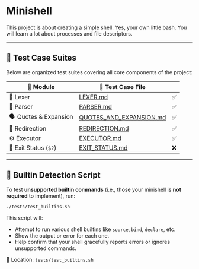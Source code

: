 # Minishell
This project is about creating a simple shell. Yes, your own little bash. You will learn a lot about processes and file descriptors.

---

## 🧪 Test Case Suites

Below are organized test suites covering all core components of the project:

| 🧩 Module                | 🔗 Test Case File |    |
|-------------------------|------------------|-----|
| 🧠 Lexer                | [LEXER.md](tests/LEXER.md) | ✅ |
| 🧷 Parser               | [PARSER.md](tests/PARSER.md) | ✅ |
| 🗣️ Quotes & Expansion  | [QUOTES_AND_EXPANSION.md](tests/QUOTES_AND_EXPANSION.md) | ✅ |
| 🔀 Redirection         | [REDIRECTION.md](tests/REDIRECTION.md) | ✅ |
| ⚙️ Executor            | [EXECUTOR.md](tests/EXECUTOR.md) | ✅ |
| 🧾 Exit Status (`$?`)  | [EXIT_STATUS.md](tests/EXIT_STATUS.md) | ❌ |

---

## 🧪 Builtin Detection Script

To test **unsupported builtin commands** (i.e., those your minishell is **not required** to implement), run:

```bash
./tests/test_builtins.sh
```

This script will:
- Attempt to run various shell builtins like `source`, `bind`, `declare`, etc.
- Show the output or error for each one.
- Help confirm that your shell gracefully reports errors or ignores unsupported commands.

📎 Location: `tests/test_builtins.sh`